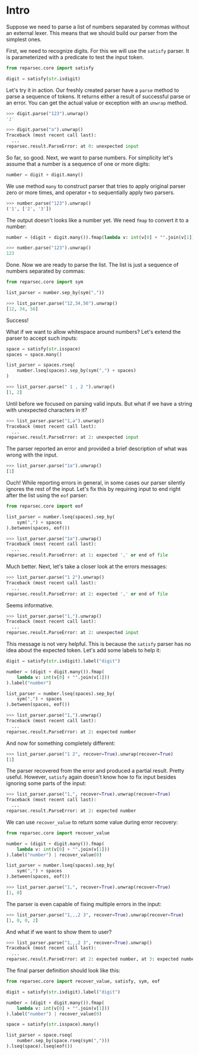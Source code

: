 # Intro

Suppose we need to parse a list of numbers separated by commas without an external lexer. This means that we should build our parser from the simplest ones.

First, we need to recognize digits. For this we will use the `satisfy` parser. It is parameterized with a predicate to test the input token.

```python
from reparsec.core import satisfy

digit = satisfy(str.isdigit)
```

Let's try it in action. Our freshly created parser have a `parse` method to parse a sequence of tokens. It returns either a result of successful parse or an error. You can get the actual value or exception with an `unwrap` method.

```python
>>> digit.parse("123").unwrap()
'1'

>>> digit.parse("a").unwrap()
Traceback (most recent call last):
  ...
reparsec.result.ParseError: at 0: unexpected input
```

So far, so good. Next, we want to parse numbers. For simplicity let's assume that a number is a sequence of one or more digits:

```python
number = digit + digit.many()
```

We use method `many` to construct parser that tries to apply original parser zero or more times, and operator `+` to sequentially apply two parsers.

```python
>>> number.parse("123").unwrap()
('1', ['2', '3'])
```

The output doesn't looks like a number yet. We need `fmap` to convert it to a number:

```python
number = (digit + digit.many()).fmap(lambda v: int(v[0] + "".join(v[1])))
```

```python
>>> number.parse("123").unwrap()
123
```

Done. Now we are ready to parse the list. The list is just a sequence of numbers separated by commas:

```python
from reparsec.core import sym

list_parser = number.sep_by(sym(","))
```

```python
>>> list_parser.parse("12,34,56").unwrap()
[12, 34, 56]
```

Success!

What if we want to allow whitespace around numbers? Let's extend the parser to accept such inputs:

```python
space = satisfy(str.isspace)
spaces = space.many()

list_parser = spaces.rseq(
    number.lseq(spaces).sep_by(sym(",") + spaces)
)
```

```python
>>> list_parser.parse(" 1 , 2 ").unwrap()
[1, 2]
```

Until before we focused on parsing valid inputs. But what if we have a string with unexpected characters in it?

```python
>>> list_parser.parse("1,a").unwrap()
Traceback (most recent call last):
  ...
reparsec.result.ParseError: at 2: unexpected input
```

The parser reported an error and provided a brief description of what was wrong with the input.

```python
>>> list_parser.parse("1a").unwrap()
[1]
```

Ouch! While reporting errors in general, in some cases our parser silently ignores the rest of the input. Let's fix this by requiring input to end right after the list using the `eof` parser:

```python
from reparsec.core import eof

list_parser = number.lseq(spaces).sep_by(
    sym(",") + spaces
).between(spaces, eof())
```

```python
>>> list_parser.parse("1a").unwrap()
Traceback (most recent call last):
  ...
reparsec.result.ParseError: at 1: expected ',' or end of file
```

Much better. Next, let's take a closer look at the errors messages:

```python
>>> list_parser.parse("1 2").unwrap()
Traceback (most recent call last):
  ...
reparsec.result.ParseError: at 2: expected ',' or end of file
```

Seems informative.

```python
>>> list_parser.parse("1,").unwrap()
Traceback (most recent call last):
  ...
reparsec.result.ParseError: at 2: unexpected input
```

This message is not very helpful. This is because the `satisfy` parser has no idea about the expected token. Let's add some labels to help it:

```python
digit = satisfy(str.isdigit).label("digit")

number = (digit + digit.many()).fmap(
    lambda v: int(v[0] + "".join(v[1]))
).label("number")

list_parser = number.lseq(spaces).sep_by(
    sym(",") + spaces
).between(spaces, eof())
```

```python
>>> list_parser.parse("1,").unwrap()
Traceback (most recent call last):
  ...
reparsec.result.ParseError: at 2: expected number
```

And now for something completely different:

```python
>>> list_parser.parse("1 2", recover=True).unwrap(recover=True)
[1]
```

The parser recovered from the error and produced a partial result. Pretty useful. However, `satisfy` again doesn't know how to fix input besides ignoring some parts of the input:

```python
>>> list_parser.parse("1,", recover=True).unwrap(recover=True)
Traceback (most recent call last):
  ...
reparsec.result.ParseError: at 2: expected number
```

We can use `recover_value` to return some value during error recovery:

``` python
from reparsec.core import recover_value

number = (digit + digit.many()).fmap(
    lambda v: int(v[0] + "".join(v[1]))
).label("number") | recover_value(0)

list_parser = number.lseq(spaces).sep_by(
    sym(",") + spaces
).between(spaces, eof())
```

```python
>>> list_parser.parse("1,", recover=True).unwrap(recover=True)
[1, 0]
```

The parser is even capable of fixing multiple errors in the input:

```python
>>> list_parser.parse("1,,,2 3", recover=True).unwrap(recover=True)
[1, 0, 0, 2]
```

And what if we want to show them to user?

```python
>>> list_parser.parse("1,,,2 3", recover=True).unwrap()
Traceback (most recent call last):
  ...
reparsec.result.ParseError: at 2: expected number, at 3: expected number, at 6: expected end of file
```

The final parser definition should look like this:

```python
from reparsec.core import recover_value, satisfy, sym, eof

digit = satisfy(str.isdigit).label("digit")

number = (digit + digit.many()).fmap(
    lambda v: int(v[0] + "".join(v[1]))
).label("number") | recover_value(0)

space = satisfy(str.isspace).many()

list_parser = space.rseq(
    number.sep_by(space.rseq(sym(",")))
).lseq(space).lseq(eof())
```
